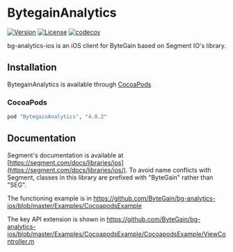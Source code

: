 # BytegainAnalytics
[![Version](https://img.shields.io/cocoapods/v/ByteaginAnalytics.svg?style=flat)](https://cocoapods.org//pods/BytegainAnalytics)
[![License](https://img.shields.io/cocoapods/l/BytegainAnalytics.svg?style=flat)](http://cocoapods.org/pods/BytegainAnalytics)
[![codecov](https://codecov.io/gh/segmentio/analytics-ios/branch/master/graph/badge.svg)](https://codecov.io/gh/segmentio/analytics-ios)

bg-analytics-ios is an iOS client for ByteGain based on Segment IO's library.

## Installation

BytegainAnalytics is available through [CocoaPods](http://cocoapods.org)

### CocoaPods

```ruby
pod "BytegainAnalytics", "4.0.2"
```

## Documentation

Segment's documentation is available at [https://segment.com/docs/libraries/ios](https://segment.com/docs/libraries/ios/).
To avoid name conflicts with Segment, classes in this library are prefixed with "ByteGain" rather than "SEG".

The functioning example is in https://github.com/ByteGain/bg-analytics-ios/blob/master/Examples/CocoapodsExample

The key API extension is shown in https://github.com/ByteGain/bg-analytics-ios/blob/master/Examples/CocoapodsExample/CocoapodsExample/ViewController.m

